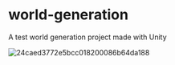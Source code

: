 # world-generation
A test world generation project made with Unity

![24caed3772e5bcc018200086b64da188](https://github.com/tailow/world-generation/assets/8077152/032dec41-e00d-47d0-b374-7bda5e9b0f0d)
